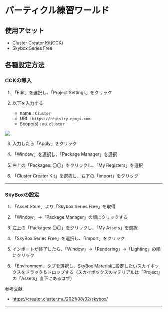 # パーティクル練習ワールド

## 使用アセット
- Cluster Creator Kit(CCK)
- Skybox Series Free

## 各種設定方法

### CCKの導入
1. 「Edit」を選択し、「Project Settings」をクリック

2. 以下を入力する
    - name : `Cluster`
    - URL : `https://registry.npmjs.com`
    - Scope(s) : `mu.cluster`

![](https://github.com/user-attachments/assets/2beb2265-11ad-4ad1-b3d6-325db0f390e3)

3. 入力したら「Apply」をクリック

4. 「Window」を選択し、「Package Manager」を選択

5. 左上の「Packages: 〇〇」をクリックし、「My Registers」を選択

6. 「Cluster Creator Kit」を選択し、右下の「import」をクリック

---

### SkyBoxの設定
1. 「Asset Store」より「Skybox Series Free」を取得

2. 「Window」→「Package Manager」の順にクリックする

3. 左上の「Packages: 〇〇」をクリックし、「My Assets」を選択

4. 「SkyBox Series Free」を選択し、「import」をクリック

5. インポートが終了したら、「Window」→「Rendering」→「Lighting」の順にクリック

6. 「Environment」タブを選択し、SkyBox Materialに設定したいスカイボックスをドラック＆ドロップする（スカイボックスのマテリアルは「Project」の「Assets」直下にあるはず）

参考文献
- https://creator.cluster.mu/2021/08/02/skybox/

---
